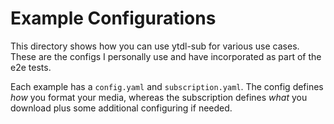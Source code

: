 # Example Configurations
This directory shows how you can use ytdl-sub for various use cases. These
are the configs I personally use and have incorporated as part of the e2e tests.

Each example has a `config.yaml` and `subscription.yaml`. The config defines
_how_ you format your media, whereas the subscription defines _what_ you 
download plus some additional configuring if needed.